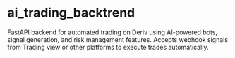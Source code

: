 # ai_trading_backtrend
 FastAPI backend for automated trading on Deriv using AI-powered bots, signal generation, and risk management features. Accepts webhook signals from Trading view or other platforms to execute trades automatically.
